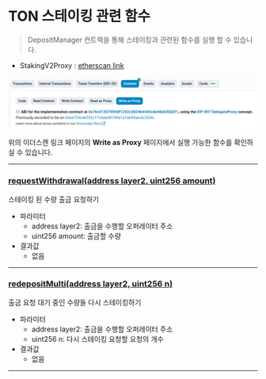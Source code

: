 # TON 스테이킹 관련 함수
> DepositManager 컨트랙을 통해 스테이킹과 관련된 함수를 실행 할 수 있습니다.
- StakingV2Proxy : [etherscan link](https://etherscan.io/address/0x14fb0933ec45ece75a431d10afaa1ddf7bfee44c#writeProxyContract)

![Write as Proxy 선택](../img/ton_staking_0.png)

위의 이더스캔 링크 페이지의 **Write as Proxy** 페이지에서 실행 가능한 함수를 확인하실 수 있습니다.

*********

### [requestWithdrawal(address layer2, uint256 amount)](https://etherscan.io/address/0x0b58ca72b12f01fc05f8f252e226f3e2089bd00e#writeProxyContract#F15)

스테이킹 된 수량 출금 요청하기

- 파라미터
  - address layer2: 출금을 수행할 오퍼레이터 주소
  - uint256 amount: 출금할 수량
- 결과값
  -  없음

*********

### [redepositMulti(address layer2, uint256 n)](https://etherscan.io/address/0x0b58ca72b12f01fc05f8f252e226f3e2089bd00e#writeProxyContract#F11)

출금 요청 대기 중인 수량들 다시 스테이킹하기

- 파라미터
  - address layer2: 출금을 수행할 오퍼레이터 주소
  - uint256 n: 다시 스테이킹 요청할 요청의 개수
- 결과값
  -  없음

*********